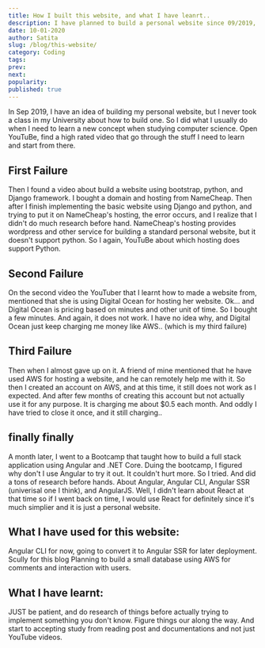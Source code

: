 ```yaml
---
title: How I built this website, and what I have leanrt..
description: I have planned to build a personal website since 09/2019, have tried to implement in so many ways. And finally deployed it in 09/2020！To be honest, a website doesn't take that long. The current verison of this website only took me less than a month. The hard part is to find the right way before you start!
date: 10-01-2020
author: Satita
slug: /blog/this-website/
category: Coding
tags: 
prev: 
next: 
popularity: 
published: true
---
```


In Sep 2019, I have an idea of building my personal website, but I never took a class in my University about how to build one. 
So I did what I usually do when I need to learn a new concept when studying computer science. Open YouTuBe, find a high rated video that go through the stuff I need to learn and start from there.
## First Failure 
Then I found a video about build a website using bootstrap, python, and Django framework. I bought a domain and hosting from NameCheap. Then after I finish implementing the basic website using Django and python, and trying to put it on NameCheap's hosting, the error occurs, and I realize that I didn't do much research before hand. NameCheap's hosting provides wordpress and other service for building a standard personal website, but it doesn't support python. So I again, YouTuBe about which hosting does support Python.
## Second Failure
On the second video the YouTuber that I learnt how to made a website from, mentioned that she is using Digital Ocean for hosting her website. Ok... and Digital Ocean is pricing based on minutes and other unit of time. So I bought a few minutes. And again, it does not work. I have no idea why, and Digital Ocean just keep charging me money like AWS.. (which is my third failure)
## Third Failure
Then when I almost gave up on it. A friend of mine mentioned that he have used AWS for hosting a website, and he can remotely help me with it. So then I created an account on AWS, and at this time, it still does not work as I expected. And after few months of creating this account but not actually use it for any purpose. It is charging me about $0.5 each month. And oddly I have tried to close it once, and it still charging..
## finally finally
A month later, I went to a Bootcamp that taught how to build a full stack application using Angular and .NET Core. Duing the bootcamp, I figured why don't I use Angular to try it out. It couldn't hurt more. So I tried. And did a tons of research before hands. About Angular, Angular CLI, Angular SSR (univerisal one I think), and AngularJS. Well, I didn't learn about React at that time so if I went back on time, I would use React for definitely since it's much simplier and it is just a personal website. 

## What I have used for this website:
Angular CLI for now, going to convert it to Angular SSR for later deployment.
Scully for this blog
Planning to build a small database using AWS for comments and interaction with users.

## What I have learnt:
JUST be patient, and do research of things before actually trying to implement something you don't know. Figure things our along the way. And start to accepting study from reading post and documentations and not just YouTube videos. 